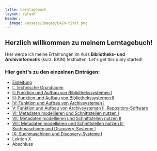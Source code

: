 ```yaml
---
title: Lerntagebuch
layout: splash
header:
  image: /assets/images/BAIN-titel.png
---
```

## Herzlich willkommen zu meinem Lerntagebuch!

Hier werde ich meine Erfahrungen im Kurs **Bibliotheks- und Archivinformatik** (kurz: BAIN) festhalten. Let's get this diary started!

### Hier geht's zu den einzelnen Einträgen: 

  * [Einleitung](_posts/2020-09-10-einfuehrung.md)
  * [I: Technische Grundlagen](_posts/2020-09-10-lektion1.md)
  * [II: Funktion und Aufbau von Bibliothekssystemen I](_posts/2020-09-25-lektion2.md)
  * [III: Funktion und Aufbau von Bibliothekssystemen II](_posts/2020-10-02-lektion3.md)
  * [IV: Funktion und Aufbau von Archivsystemen I](_posts/2020-10-09-lektion4.md)
  * [V: Funktion und Aufbau von Archivsystemen II, Repository-Software](_posts/2020-10-16-lektion5.md)
  * [VI: Metadaten modellieren und Schnittstellen nutzen I](_posts/2020-10-30-lektion6.md)
  * [VII: Metadaten modellieren und Schnittstellen nutzen II](_posts/2020-11-20-lektion7.md)
  * [VIII: Metadaten modellieren und Schnittstellen nutzen III, Suchmaschinen und Discovery-Systeme I](_posts/2020-11-27-lektion8.md)
  * [IX: Suchmaschinen und Discovery-Systeme I](_posts/2020-12-11-lektion9.md)
  * Lektion X
  * Abschluss






